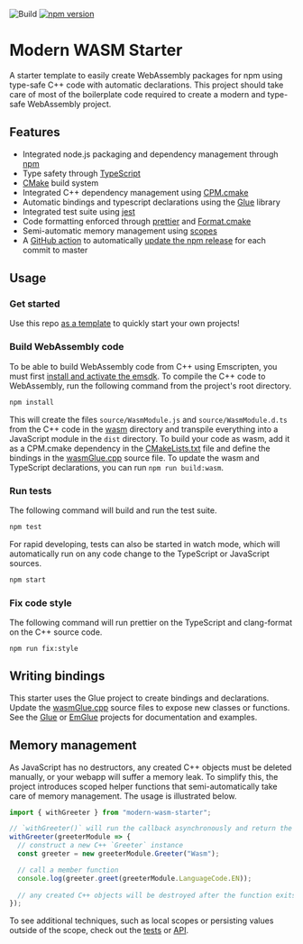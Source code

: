 ![Build](https://github.com/TheLartians/modern-wasm-starter/workflows/Build/badge.svg)
[![npm version](https://badge.fury.io/js/modern-wasm-starter.svg)](https://badge.fury.io/js/modern-wasm-starter)

# Modern WASM Starter

A starter template to easily create WebAssembly packages for npm using type-safe C++ code with automatic declarations.
This project should take care of most of the boilerplate code required to create a modern and type-safe WebAssembly project.

## Features

- Integrated node.js packaging and dependency management through [npm](https://www.npmjs.com)
- Type safety through [TypeScript](https://www.typescriptlang.org)
- [CMake](https://cmake.org) build system
- Integrated C++ dependency management using [CPM.cmake](https://github.com/TheLartians/CPM.cmake) 
- Automatic bindings and typescript declarations using the [Glue](https://github.com/TheLartians/Glue) library
- Integrated test suite using [jest](https://jestjs.io)
- Code formatting enforced through [prettier](https://prettier.io) and [Format.cmake](https://github.com/TheLartians/Format.cmake)
- Semi-automatic memory management using [scopes](#memory-management)
- A [GitHub action](.github/workflows/publish.yml) to automatically [update the npm release](https://github.com/mikeal/merge-release) for each commit to master

## Usage

### Get started

Use this repo [as a template](https://github.com/TheLartians/modern-wasm-starter/generate) to quickly start your own projects!

### Build WebAssembly code

To be able to build WebAssembly code from C++ using Emscripten, you must first [install and activate the emsdk](https://emscripten.org/docs/getting_started/downloads.html).
To compile the C++ code to WebAssembly, run the following command from the project's root directory.

```bash
npm install
```

This will create the files `source/WasmModule.js` and `source/WasmModule.d.ts` from the C++ code in the [wasm](wasm) directory and transpile everything into a JavaScript module in the `dist` directory.
To build your code as wasm, add it as a CPM.cmake dependency in the [CMakeLists.txt](wasm/CMakeLists.txt) file and define the bindings in the [wasmGlue.cpp](wasm/source/wasmGlue.cpp) source file.
To update the wasm and TypeScript declarations, you can run `npm run build:wasm`. 

### Run tests

The following command will build and run the test suite.

```bash
npm test
```

For rapid developing, tests can also be started in watch mode, which will automatically run on any code change to the TypeScript or JavaScript sources.

```bash
npm start
```

### Fix code style

The following command will run prettier on the TypeScript and clang-format on the C++ source code.

```
npm run fix:style
```

## Writing bindings

This starter uses the Glue project to create bindings and declarations.
Update the [wasmGlue.cpp](wasm/source/wasmGlue.cpp) source files to expose new classes or functions.
See the [Glue](https://github.com/TheLartians/Glue) or [EmGlue](https://github.com/TheLartians/EmGlue) projects for documentation and examples.

## Memory management

As JavaScript has no destructors, any created C++ objects must be deleted manually, or your webapp will suffer a memory leak.
To simplify this, the project introduces scoped helper functions that semi-automatically take care of memory management.
The usage is illustrated below.

```ts
import { withGreeter } from "modern-wasm-starter";

// `withGreeter()` will run the callback asynchronously and return the result in a `Promise`
withGreeter(greeterModule => {
  // construct a new C++ `Greeter` instance
  const greeter = new greeterModule.Greeter("Wasm");

  // call a member function
  console.log(greeter.greet(greeterModule.LanguageCode.EN));
  
  // any created C++ objects will be destroyed after the function exits, unless they are persisted
});
```

To see additional techniques, such as local scopes or persisting values outside of the scope, check out the [tests](__tests__/wasm.ts) or [API](source/wasmWrapper.ts).
